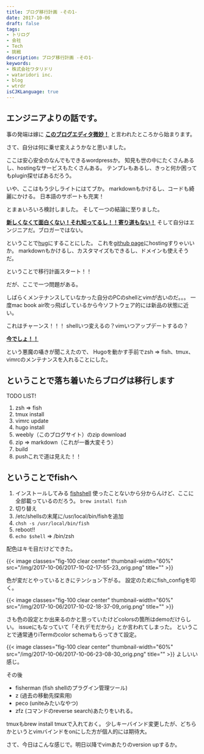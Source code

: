 ```yaml
---
title: ブログ移行計画 -その1-
date: 2017-10-06
draft: false
tags:
- トリログ
- 会社
- Tech
- 挑戦
description: ブログ移行計画 -その1-
keywords:
- 株式会社ワタリドリ
- wataridori inc.
- blog
- wtrdr
isCJKLanguage: true
---
```

## エンジニアよりの話です。
事の発端は嫁に
<u>**このブログエディタ微妙！**</u>
と言われたところから始まります。

さて、自分は何に乗せ変えようかなと思いました。

ここは安心安全のなんでもできるwordpressか。
知見も世の中にたくさんあるし、hostingなサービスもたくさんある。
テンプレもあるし、きっと何か困ってもplugin探せばあるだろう。

いや、ここはもう少しライトにはてブか。
markdownもかけるし、コードも綺麗にかける。
日本語のサポートも充実！

とまぁいろいろ検討しました。
そして一つの結論に至りました。

<u>**新しくなくて面白くない！それ知ってるし！！寄り道もない！**</u>
そして自分はエンジニアだ。ブロガーではない。

ということで[hug](https://gohugo.io/)にすることにした。
これを[github page](https://pages.github.com/)にhostingすりゃいいか。
markdownもかけるし、カスタマイズもできるし、ドメインも使えそうだ。

ということで移行計画スタート！！

だが、ここで一つ問題がある。

しばらくメンテナンスしていなかった自分のPCのshellとvimが古いのだ。。。
一度mac book air吹っ飛ばしているから今ソフトウェア的には新品の状態に近い。

これはチャーンス！！！
shellいつ変えるの？vimいつアップデートするの？

<u>**今でしょ！！**</u>

という悪魔の囁きが聞こえたので、
Hugoを動かす手前でzsh => fish、tmux、vimrcのメンテナンスを入れることにした。
## ということで落ち着いたらブログは移行します
TODO LIST!

1. zsh => fish
1. tmux install
1. vimrc update
1. hugo install
1. weebly（このブログサイト）のzip download
1. zip => markdown（これが一番大変そう）
1. build
1. pushこれで道は見えた！！

## ということでfishへ

1. インストールしてみる
      [fishshell](https://fishshell.com/)
      使ったことないから分からんけど、ここに全部載っているのだろう。
      `brew install fish`
1. 切り替え
1. /etc/shellsの末尾に/usr/local/bin/fishを追加
1. `chsh -s /usr/local/bin/fish`
1. reboot!!
1. `echo $shell` => /bin/zsh

配色はキモ目だけどできた。

{{< image classes="fig-100 clear center" thumbnail-width="60%" src="/img/2017-10-06/2017-10-02-17-55-23_orig.png" title="" >}}

色が変だとやっているときにテンション下がる。
設定のためにfish_configを叩く。

{{< image classes="fig-100 clear center" thumbnail-width="60%" src="/img/2017-10-06/2017-10-02-18-37-09_orig.png" title="" >}}

さも色の設定とか出来るのかと思っていたけどcolorsの箇所はdemoだけらしい。
issueにもなっていて「それデモだから」とか言われてしまった。
ということで通常通りiTermのcolor schemaもらってきて設定。

{{< image classes="fig-100 clear center" thumbnail-width="60%" src="/img/2017-10-06/2017-10-06-23-08-30_orig.png" title="" >}}
よしいい感じ。

その後

- fisherman (fish shellのプラグイン管理ツール)
- z (過去の移動先探索用)
- peco (uniteみたいなやつ)
- zfz (コマンドのreverse search)あたりをいれる。

tmuxもbrew install tmuxで入れておく。
少しキーバインド変更したが、どちらかというとvimバインドをonにした方が個人的には期待大。

さて、今日はこんな感じで。明日以降でvimあたりのversion upするか。
